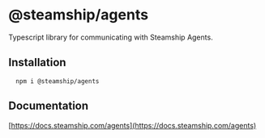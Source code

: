 # @steamship/agents

Typescript library for communicating with Steamship Agents.

## Installation

```
  npm i @steamship/agents
```

## Documentation

[https://docs.steamship.com/agents](https://docs.steamship.com/agents)
